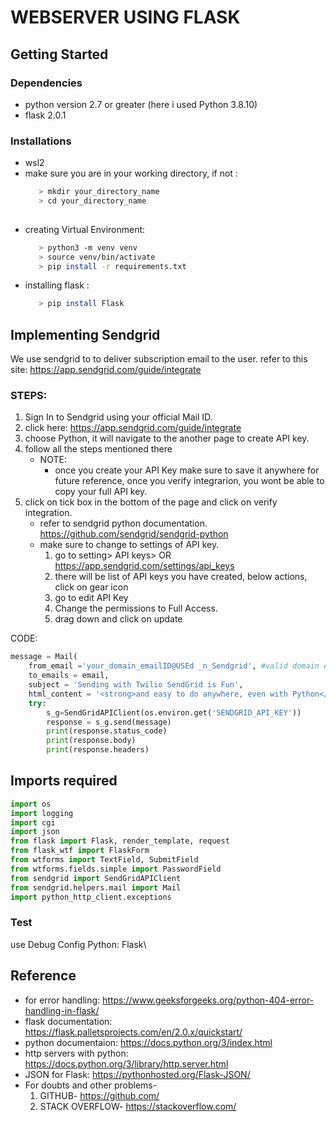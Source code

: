 # WEBSERVER USING FLASK
## Getting Started
### Dependencies
- python version 2.7 or greater (here i used Python 3.8.10)
- flask 2.0.1

### Installations 
- wsl2 
- make sure you are in your working directory, if not :
     ``` Bash
        > mkdir your_directory_name
        > cd your_directory_name  
       
- creating Virtual Environment: 
     ``` Bash
        > python3 -m venv venv
        > source venv/bin/activate
        > pip install -r requirements.txt 

- installing flask : 
     ``` Bash
        > pip install Flask

## Implementing Sendgrid
We use sendgrid to to deliver subscription email to the user.
refer to this site: https://app.sendgrid.com/guide/integrate
   ### STEPS:
   1. Sign In to Sendgrid using your official Mail ID.
   2. click here: https://app.sendgrid.com/guide/integrate 
   3. choose Python, it will navigate to the another page to create API key.
   4. follow all the steps mentioned there 
      - NOTE:
         - once you create your API Key make sure to save it anywhere for future reference,
            once you verify integrarion, you wont be able to copy your full API key.
   5. click on tick box in the bottom of the page and click on verify integration.
      - refer to sendgrid python documentation. https://github.com/sendgrid/sendgrid-python
      - make sure to change to settings of API key.
         1. go to setting> API keys> OR https://app.sendgrid.com/settings/api_keys
         2. there will be list of API keys you have created,  below actions, click on gear icon
         3. go to edit API Key
         4. Change the permissions to Full Access.
         5. drag down and click on update 
   
CODE:
``` Python
message = Mail(
    from_email ='your_domain_emailID@USEd _n_Sendgrid', #valid domain email verified by sendgrid
    to_emails = email,
    subject = 'Sending with Twilio SendGrid is Fun',
    html_content = '<strong>and easy to do anywhere, even with Python</strong>')
    try:
        s_g=SendGridAPIClient(os.environ.get('SENDGRID_API_KEY'))
        response = s_g.send(message)
        print(response.status_code)
        print(response.body)
        print(response.headers)
   ```
      
## Imports required
``` Python
import os
import logging
import cgi
import json
from flask import Flask, render_template, request
from flask_wtf import FlaskForm
from wtforms import TextField, SubmitField
from wtforms.fields.simple import PasswordField
from sendgrid import SendGridAPIClient
from sendgrid.helpers.mail import Mail
import python_http_client.exceptions
```



### Test
use Debug Config Python: Flask\

## Reference 
- for error handling: https://www.geeksforgeeks.org/python-404-error-handling-in-flask/
- flask documentation: https://flask.palletsprojects.com/en/2.0.x/quickstart/
- python documentaion: https://docs.python.org/3/index.html
- http servers with python: https://docs.python.org/3/library/http.server.html
- JSON for Flask: https://pythonhosted.org/Flask-JSON/
- For doubts and other problems- 
    1. GITHUB- https://github.com/
    2. STACK OVERFLOW- https://stackoverflow.com/